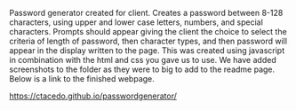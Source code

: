 Password generator created for client.  Creates a password between 8-128 characters, using upper and lower case letters, numbers,
and special characters. Prompts should appear giving the client the choice to select the criteria of length of password, then 
character types, and then password will appear in the display written to the page.  This was created using javascript in combination 
with the html and css you gave us to use.  We have added screenshots to the folder as they were to big to add to the readme page.  Below is 
a link to the finished webpage. 


https://ctacedo.github.io/passwordgenerator/

